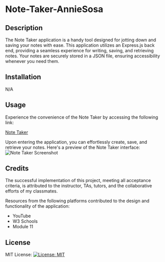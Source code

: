 # Note-Taker-AnnieSosa


## Description

The Note Taker application is a handy tool designed for jotting down and saving your notes with ease. This application utilizes an Express.js back end, providing a seamless experience for writing, saving, and retrieving notes. Your notes are securely stored in a JSON file, ensuring accessibility whenever you need them.

## Installation

N/A

## Usage

Experience the convenience of the Note Taker by accessing the following link:

[Note Taker](#insert_actual_link_here)

Upon entering the application, you can effortlessly create, save, and retrieve your notes. Here's a preview of the Note Taker interface:
![Note Taker Screenshot](#insert_screenshot_link_here)

## Credits

The successful implementation of this project, meeting all acceptance criteria, is attributed to the instructor, TAs, tutors, and the collaborative efforts of my classmates.

Resources from the following platforms contributed to the design and functionality of the application:
- YouTube
- W3 Schools
- Module 11

## License

MIT License: [![License: MIT](https://img.shields.io/badge/License-MIT-yellow.svg)](#insert_actual_license_link_here)